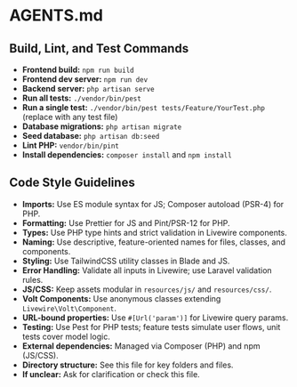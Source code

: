 # AGENTS.md

## Build, Lint, and Test Commands
- **Frontend build:** `npm run build`
- **Frontend dev server:** `npm run dev`
- **Backend server:** `php artisan serve`
- **Run all tests:** `./vendor/bin/pest`
- **Run a single test:** `./vendor/bin/pest tests/Feature/YourTest.php` (replace with any test file)
- **Database migrations:** `php artisan migrate`
- **Seed database:** `php artisan db:seed`
- **Lint PHP:** `vendor/bin/pint`
- **Install dependencies:** `composer install` and `npm install`

## Code Style Guidelines
- **Imports:** Use ES module syntax for JS; Composer autoload (PSR-4) for PHP.
- **Formatting:** Use Prettier for JS and Pint/PSR-12 for PHP.
- **Types:** Use PHP type hints and strict validation in Livewire components.
- **Naming:** Use descriptive, feature-oriented names for files, classes, and components.
- **Styling:** Use TailwindCSS utility classes in Blade and JS.
- **Error Handling:** Validate all inputs in Livewire; use Laravel validation rules.
- **JS/CSS:** Keep assets modular in `resources/js/` and `resources/css/`.
- **Volt Components:** Use anonymous classes extending `Livewire\Volt\Component`.
- **URL-bound properties:** Use `#[Url('param')]` for Livewire query params.
- **Testing:** Use Pest for PHP tests; feature tests simulate user flows, unit tests cover model logic.
- **External dependencies:** Managed via Composer (PHP) and npm (JS/CSS).
- **Directory structure:** See this file for key folders and files.
- **If unclear:** Ask for clarification or check this file.
